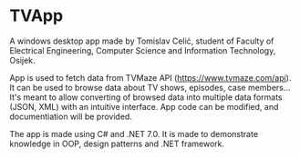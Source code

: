 # TVApp

A windows desktop app made by Tomislav Celić, student of Faculty of Electrical Engineering, Computer Science and Information Technology, Osijek.

App is used to fetch data from TVMaze API (https://www.tvmaze.com/api). It can be used to browse data about TV shows, episodes, case members... It's meant to allow converting of browsed data into multiple data formats (JSON, XML) with an intuitive interface. App code can be modified, and documentiation will be provided.

The app is made using C# and .NET 7.0. It is made to demonstrate knowledge in OOP, design patterns and .NET framework. 


